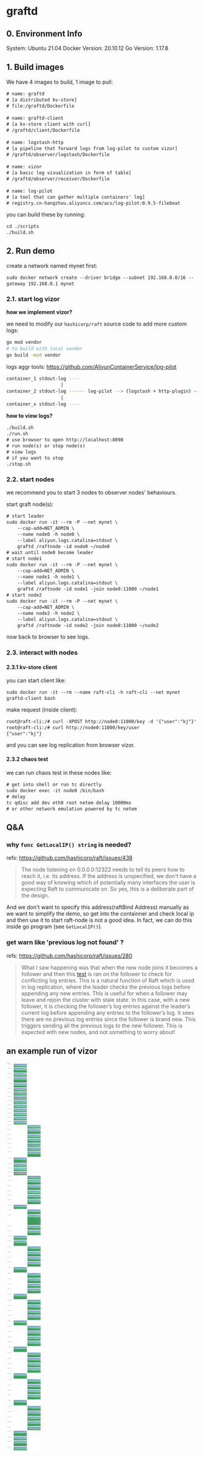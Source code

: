 # graftd

## 0. Environment Info
System: Ubuntu 21.04
Docker Version: 20.10.12
Go Version: 1.17.8

## 1. Build images

We have 4 images to build, 1 image to pull:
```shell
# name: graftd 
# [a distributed kv-store]
# file:/graftd/Dockerfile 

# name: graftd-client 
# [a kv-store client with curl]
# /graftd/client/Dockerfile

# name: logstash-http 
# [a pipeline that forward logs from log-pilot to custom vizor]
# /graftd/observer/logstash/Dockerfile

# name: vizor
# [a basic log visualization in form of table]
# /graftd/observer/receiver/Dockerfile

# name: log-pilot
# [a tool that can gather multiple containers' log]
# registry.cn-hangzhou.aliyuncs.com/acs/log-pilot:0.9.5-filebeat
```

you can build these by running:

```shell
cd ./scripts
./build.sh
```

## 2. Run demo

create a network named mynet first:

```shell
sudo docker network create --driver bridge --subnet 192.168.0.0/16 --gateway 192.168.0.1 mynet
```

### 2.1. start log vizor

**how we implement vizor?**

we need to modify our `hashicorp/raft` source code to add more custom logs:

```bash
go mod vendor
# to build with local vendor 
go build -mod vendor
```

logs aggr tools: https://github.com/AliyunContainerService/log-pilot

```bash
container_1 stdout-log ----
                    |
container_2 stdout-log ------ log-pilot --> (logstash + http-plugin) --> vizor as consumer
                    |
container_x stdout-log ----
```

**how to view logs?**

```shell
./build.sh
./run.sh
# use browser to open http://localhost:8090
# run node(s) or stop node(s)
# view logs
# if you want to stop
./stop.sh
```

### 2.2. start nodes

we recommend you to start 3 nodes to observer nodes' behaviours.

start graft node(s):
```shell
# start leader
sudo docker run -it --rm -P --net mynet \
    --cap-add=NET_ADMIN \
    --name node0 -h node0 \
    --label aliyun.logs.catalina=stdout \
    graftd /raftnode -id node0 ~/node0
# wait until node0 become leader
# start node1
sudo docker run -it --rm -P --net mynet \
    --cap-add=NET_ADMIN \
    --name node1 -h node1 \
    --label aliyun.logs.catalina=stdout \
    graftd /raftnode -id node1 -join node0:11000 ~/node1
# start node2
sudo docker run -it --rm -P --net mynet \
    --cap-add=NET_ADMIN \
    --name node2 -h node2 \
    --label aliyun.logs.catalina=stdout \
    graftd /raftnode -id node2 -join node0:11000 ~/node2
```

now back to browser to see logs.

### 2.3. interact with nodes

#### 2.3.1 kv-store client

you can start client like:
```shell
sudo docker run -it --rm --name raft-cli -h raft-cli --net mynet graftd-client bash
```

make request (inside client):
```
root@raft-cli:/# curl -XPOST http://node0:11000/key -d '{"user":"kj"}'
root@raft-cli:/# curl http://node0:11000/key/user                     
{"user":"kj"}
```

and you can see log replication from browser vizor.

#### 2.3.2 chaos test

we can run chaos test in these nodes like:

```shell
# get into shell or run tc directly
sudo docker exec -it node0 /bin/bash
# delay
tc qdisc add dev eth0 root netem delay 10000ms
# or other network emulation powered by tc netem
```

## Q&A

### why `func GetLocalIP() string` is needed?

refs: https://github.com/hashicorp/raft/issues/438

> The node listening on 0.0.0.0:12322 needs to tell its peers how to reach it, i.e. its address. If the address is unspecified, we don't have a good way of knowing which of potentially many interfaces the user is expecting Raft to communicate on. So yes, this is a deliberate part of the design.

And we don't want to specify this address(raftBind Address) manually as we want to simplify the demo, so get into the containner and check local ip and then use it to start raft-node is not a good idea. In fact, we can do this inside go program (see `GetLocalIP()`).

### get warn like 'previous log not found' ?

refs: https://github.com/hashicorp/raft/issues/280

> What I saw happening was that when the new node joins it becomes a follower and then this [test](https://github.com/hashicorp/raft/blob/master/raft.go#L1072-L1075) is ran on the follower to check for conflicting log entries. This is a natural function of Raft which is used in log replication, where the leader checks the previous logs before appending any new entries. This is useful for when a follower may leave and rejoin the cluster with stale state. In this case, with a new follower, it is checking the follower’s log entries against the leader’s current log before appending any entries to the follower’s log. It sees there are no previous log entries since the follower is brand new. This triggers sending all the previous logs to the new follower. This is expected with new nodes, and not something to worry about!

## an example run of vizor

![](./docs/run_example_join.jpeg)